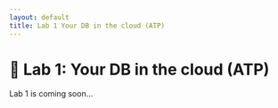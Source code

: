```yaml
---
layout: default
title: Lab 1 Your DB in the cloud (ATP)
---
```


# 🚀 Lab 1: Your DB in the cloud (ATP)

Lab 1 is coming soon...